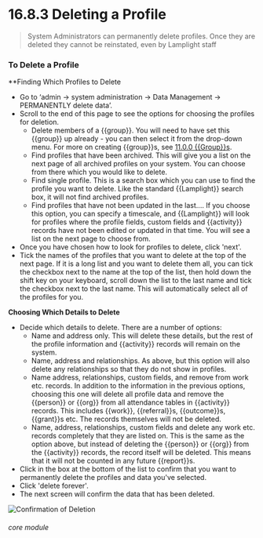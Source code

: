 # 16.8.3 Deleting a Profile

> System Administrators can permanently delete profiles. Once they are deleted they cannot be reinstated, even by Lamplight staff

### To Delete a Profile

**Finding Which Profiles to Delete

- Go to ‘admin -> system administration -> Data Management -> PERMANENTLY delete data’.
- Scroll to the end of this page to see the options for choosing the profiles for deletion.
  - Delete members of a {{group}}. You will need to have set this {{group}} up already - you can then select it from the drop-down menu. For more on creating {{group}}s, see [11.0.0 {{Group}}s](/help/index/p/11.0.0).
  - Find profiles that have been archived. This will give you a list on the next page of all archived profiles on your system. You can choose from there which you would like to delete.
  - Find single profile. This is a search box which you can use to find the profile you want to delete. Like the standard {{Lamplight}} search box, it will not find archived profiles. 
  - Find profiles that have not been updated in the last.... If you choose this option, you can specify a timescale, and {{Lamplight}} will look for profiles where the profile fields, custom fields and {{activity}} records have not been edited or updated in that time. You will see a list on the next page to choose from. 
- Once you have chosen how to look for profiles to delete, click 'next'.
- Tick the names of the profiles that you want to delete at the top of the next page. If it is a long list and you want to delete them all, you can tick the checkbox next to the name at the top of the list, then hold down the shift key on your keyboard, scroll down the list to the last name and tick the checkbox next to the last name. This will automatically select all of the profiles for you.   

**Choosing Which Details to Delete**

- Decide which details to delete. There are a number of options:
  - Name and address only. This will delete these details, but the rest of the profile information and {{activity}} records will remain on the system.
  - Name, address and relationships. As above, but this option will also delete any relationships so that they do not show in profiles.
  - Name address, relationships, custom fields, and remove from work etc. records. In addition to the information in the previous options, choosing this one will delete all profile data and remove the {{person}} or {{org}} from all attendance tables in {{activity}} records. This includes {{work}}, {{referral}}s, {{outcome}}s, {{grant}}s etc. The records themselves will not be deleted.
  - Name, address, relationships, custom fields and delete any work etc. records completely that they are listed on. This is the same as the option above, but instead of deleting the {{person}} or {{org}} from the {{activity}} records, the record itself will be deleted. This means that it will not be counted in any future {{report}}s.
- Click in the box at the bottom of the list to confirm that you want to permanently delete the profiles and data you've selected. 
- Click 'delete forever'.
- The next screen will confirm the data that has been deleted.

![Confirmation of Deletion](16.8.3a.png)

###### core module
